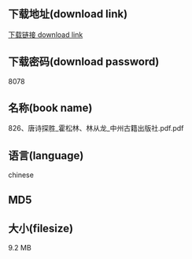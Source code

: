 ## 下载地址(download link)
[下载链接 download link](https://voluble-croquembouche-d321dc.netlify.app/?s=826%E3%80%81%E5%94%90%E8%AF%97%E6%8E%A2%E8%83%9C_%E9%9C%8D%E6%9D%BE%E6%9E%97%E3%80%81%E6%9E%97%E4%BB%8E%E9%BE%99_%E4%B8%AD%E5%B7%9E%E5%8F%A4%E7%B1%8D%E5%87%BA%E7%89%88%E7%A4%BE.pdf)

## 下载密码(download password)
8078

## 名称(book name)
826、唐诗探胜_霍松林、林从龙_中州古籍出版社.pdf.pdf

## 语言(language)
chinese

## MD5


## 大小(filesize)
9.2 MB
